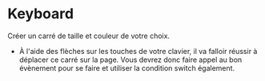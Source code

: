 # Keyboard

Créer un carré de taille et couleur de votre choix.

- À l'aide des flèches sur les touches de votre clavier, il va falloir réussir à déplacer ce carré sur la page.
Vous devrez donc faire appel au bon évènement pour se faire et utiliser la condition switch également.